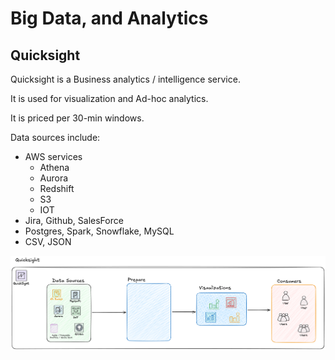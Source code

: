 # Big Data, and Analytics

## Quicksight

Quicksight is a Business analytics / intelligence service.

It is used for visualization and Ad-hoc analytics.

It is priced per 30-min windows. 

Data sources include:
- AWS services
    - Athena
    - Aurora
    - Redshift
    - S3
    - IOT
- Jira, Github, SalesForce
- Postgres, Spark, Snowflake, MySQL
- CSV, JSON

![quicksight architecture](./assets/03_streaming_data_analytics/quicksight.png)

